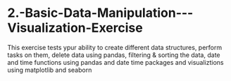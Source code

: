 # 2.-Basic-Data-Manipulation---Visualization-Exercise
This exercise tests ypur ability to create different data structures, perform tasks on them, delete data using pandas, filtering &amp; sorting the data, date and time functions using pandas and date time packages and visualiztions using matplotlib and seaborn
